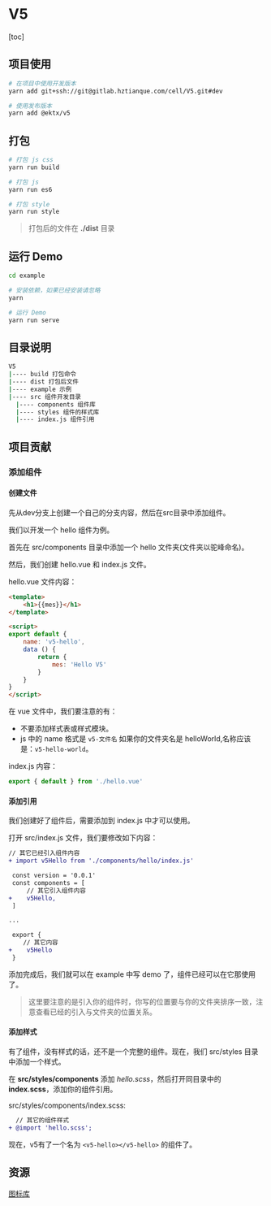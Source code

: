# V5
[toc]

## 项目使用
```bash
# 在项目中使用开发版本
yarn add git+ssh://git@gitlab.hztianque.com/cell/V5.git#dev

# 使用发布版本
yarn add @ektx/v5
```

## 打包
```bash
# 打包 js css
yarn run build

# 打包 js
yarn run es6

# 打包 style
yarn run style
```

> 打包后的文件在 **./dist** 目录

## 运行 Demo
```bash
cd example

# 安装依赖，如果已经安装请忽略
yarn

# 运行 Demo
yarn run serve
```
## 目录说明
```bash
V5
|---- build 打包命令
|---- dist 打包后文件
|---- example 示例
|---- src 组件开发目录
  |---- components 组件库
  |---- styles 组件的样式库
  |---- index.js 组件引用
```

## 项目贡献

### 添加组件

#### 创建文件
先从dev分支上创建一个自己的分支内容，然后在src目录中添加组件。

我们以开发一个 hello 组件为例。

首先在 src/components 目录中添加一个 hello 文件夹(文件夹以驼峰命名)。

然后，我们创建 hello.vue 和 index.js 文件。

hello.vue 文件内容：
```html
<template>
    <h1>{{mes}}</h1>
</template>

<script>
export default {
    name: 'v5-hello',
    data () {
        return {
            mes: 'Hello V5'
        }
    }
}
</script>
```
在 vue 文件中，我们要注意的有：
- 不要添加样式表或样式模块。
- js 中的 name 格式是 `v5-文件名` 如果你的文件夹名是 helloWorld,名称应该是：`v5-hello-world`。

index.js 内容：
```js
export { default } from './hello.vue'
```

#### 添加引用
我们创建好了组件后，需要添加到 index.js 中才可以使用。

打开 src/index.js 文件，我们要修改如下内容：
```diff
// 其它已经引入组件内容
+ import v5Hello from './components/hello/index.js'

 const version = '0.0.1'
 const components = [
     // 其它引入组件内容
+    v5Hello,
 ]

...

 export {
    // 其它内容
+    v5Hello
 }
```

添加完成后，我们就可以在 example 中写 demo 了，组件已经可以在它那使用了。

> 这里要注意的是引入你的组件时，你写的位置要与你的文件夹排序一致，注意查看已经的引入与文件夹的位置关系。

#### 添加样式
有了组件，没有样式的话，还不是一个完整的组件。现在，我们 src/styles 目录中添加一个样式。

在 **src/styles/components** 添加 *hello.scss*，然后打开同目录中的**index.scss**，添加你的组件引用。

src/styles/components/index.scss:
```diff
  // 其它的组件样式
+ @import 'hello.scss';
```

现在，v5有了一个名为 `<v5-hello></v5-hello>` 的组件了。

## 资源
[图标库](http://iconfont.cn/manage/index?manage_type=myprojects&projectId=886927)